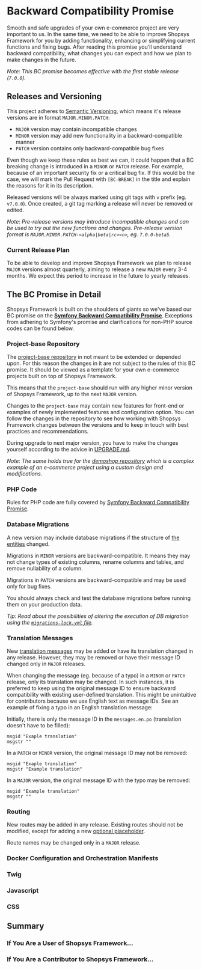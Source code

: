 # Backward Compatibility Promise

Smooth and safe upgrades of your own e-commerce project are very important to us.
In the same time, we need to be able to improve Shopsys Framework for you by adding functionality, enhancing or simplifying current functions and fixing bugs.
After reading this promise you'll understand backward compatibility, what changes you can expect and how we plan to make changes in the future.

*Note: This BC promise becomes effective with the first stable release (`7.0.0`).*

## Releases and Versioning
This project adheres to [Semantic Versioning](http://semver.org/spec/v2.0.0.html), which means it's release versions are in format `MAJOR.MINOR.PATCH`:

- `MAJOR` version may contain incompatible changes
- `MINOR` version may add new functionality in a backward-compatible manner
- `PATCH` version contains only backward-compatible bug fixes

Even though we keep these rules as best we can, it could happen that a BC breaking change is introduced in a `MINOR` or `PATCH` release.
For example, because of an important security fix or a critical bug fix.
If this would be the case, we will mark the Pull Request with `[BC-BREAK]` in the title and explain the reasons for it in its description.

Released versions will be always marked using git tags with `v` prefix (eg. `v7.0.0`).
Once created, a git tag marking a release will never be removed or edited.

*Note: Pre-release versions may introduce incompatible changes and can be used to try out the new functions and changes.
Pre-release version format is `MAJOR.MINOR.PATCH-<alpha|beta|rc><n>`, eg. `7.0.0-beta5`.*

### Current Release Plan
To be able to develop and improve Shopsys Framework we plan to release `MAJOR` versions almost quarterly, aiming to release a new `MAJOR` every 3-4 months.
We expect this period to increase in the future to yearly releases.

## The BC Promise in Detail
Shopsys Framework is built on the shoulders of giants so we've based our BC promise on the [**Symfony Backward Compatibility Promise**](https://symfony.com/doc/3.4/contributing/code/bc.html).
Exceptions from adhering to Symfony's promise and clarifications for non-PHP source codes can be found below.

### Project-base Repository
The [project-base repository](https://github.com/shopsys/project-base) in not meant to be extended or depended upon.
For this reason the changes in it are not subject to the rules of this BC promise.
It should be viewed as a template for your own e-commerce projects built on top of Shopsys Framework.

This means that the `project-base` should run with any higher minor version of Shopsys Framework, up to the next `MAJOR` version.

Changes to the `project-base` may contain new features for front-end or examples of newly implemented features and configuration option.
You can follow the changes in the repository to see how working with Shopsys Framework changes between the versions and to keep in touch with best practices and recommendations.

During upgrade to next major version, you have to make the changes yourself according to the advice in [UPGRADE.md](/UPGRADE.md).

*Note: The same holds true for the [demoshop repository](https://github.com/shopsys/demoshop) which is a complex example of an e-commerce project using a custom design and modifications.*

### PHP Code
Rules for PHP code are fully covered by [Symfony Backward Compatibility Promise](https://symfony.com/doc/3.4/contributing/code/bc.html).

### Database Migrations
A new version may include database migrations if the structure of [the entities](/docs/introduction/entities.md) changed.

Migrations in `MINOR` versions are backward-compatible.
It means they may not change types of existing columns, rename columns and tables, and remove nullability of a column.

Migrations in `PATCH` versions are backward-compatible and may be used only for bug fixes.

You should always check and test the database migrations before running them on your production data.

*Tip: Read about the possibilities of altering the execution of DB migration using the [`migrations-lock.yml` file](/docs/introduction/database-migrations.md#locking-the-order-of-migrations).*

### Translation Messages
New [translation messages](/docs/introduction/translations.md) may be added or have its translation changed in any release.
However, they may be removed or have their message ID changed only in `MAJOR` releases.

When changing the message (eg. because of a typo) in a `MINOR` or `PATCH` release, only its translation may be changed.
In such instances, it is preferred to keep using the original message ID to ensure backward compatibility with existing user-defined translation.
This might be unintuitive for contributors because we use English text as message IDs.
See an example of fixing a typo in an English translation message:

Initially, there is only the message ID in the `messages.en.po` (translation doesn't have to be filled):
```
msgid "Exaple translation"
msgstr ""
```

In a `PATCH` or `MINOR` version, the original message ID may not be removed:
```
msgid "Exaple translation"
msgstr "Example translation"
```

In a `MAJOR` version, the original message ID with the typo may be removed:
```
msgid "Example translation"
msgstr ""
```

### Routing
New routes may be added in any release.
Existing routes should not be modified, except for adding a new [optional placeholder](https://symfony.com/doc/3.4/routing/optional_placeholders.html).

Route names may be changed only in a `MAJOR` release.

### Docker Configuration and Orchestration Manifests

### Twig

### Javascript

### CSS

## Summary

### If You Are a User of Shopsys Framework...

### If You Are a Contributor to Shopsys Framework...
